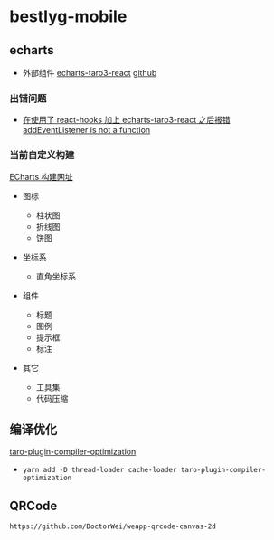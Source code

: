 # bestlyg-mobile

## echarts

- 外部组件 [echarts-taro3-react](https://taro-ext.jd.com/plugin/view/5f648e4c0dd8313026e0942d) [github](https://github.com/Cecilxx/echarts-taro3-react)

### 出错问题

- [在使用了 react-hooks 加上 echarts-taro3-react 之后报错 addEventListener is not a function](https://github.com/NervJS/taro/issues/9914)

### 当前自定义构建

[ECharts 构建网址](https://echarts.apache.org/zh/builder.html)

- 图标

  - 柱状图
  - 折线图
  - 饼图

- 坐标系

  - 直角坐标系

- 组件

  - 标题
  - 图例
  - 提示框
  - 标注

- 其它
  - 工具集
  - 代码压缩

## 编译优化

[taro-plugin-compiler-optimization](https://taro-docs.jd.com/taro/docs/compile-optimized)

- `yarn add -D thread-loader cache-loader taro-plugin-compiler-optimization`

## QRCode

`https://github.com/DoctorWei/weapp-qrcode-canvas-2d`
